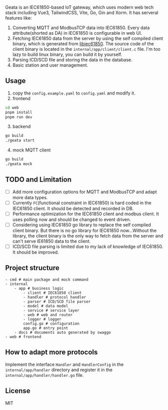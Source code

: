 Geata is an IEC61850-based IoT gateway, which uses modern web tech stack including Vue3, TailwindCSS, Vite, Go, Gin and Xorm. It has serveral features like:
1. Converting MQTT and ModbusTCP data into IEC61850. Every data attribute(shorted as DA) in IEC61850 is configurable in web UI.
2. Fetching IEC61850 data from the server by using the self compiled client binary, which is generated from [libiec61850](https://github.com/mz-automation/libiec61850). The source code of the client binary is located in the `internal/app/client/client.c` file. I'm too lazy to build linux binary, you can build it by yourself.
3. Parsing ICD/SCD file and storing the data in the database.
4. Basic station and user management.

## Usage
1. copy the `config.example.yaml` to `config.yaml` and modify it.
2. frontend
```bash
cd web
pnpm install
pnpm run dev
```
3. backend
```bash
go build
./geata start
```
4. mock MQTT client
```bash
go build
./geata mock
```

## TODO and Limitation
- [ ] Add more configuration options for MQTT and ModbusTCP and adapt more data types.
- [ ] Currently `FC`(functional constraint in IEC61850) is hard coded in the IEC61850 client. It should be detected and recorded in DB.
- [ ] Performance optimization for the IEC61850 client and modbus client. It uses polling now and should be changed to event driven.
- [ ] Considering using IEC61850 go library to replace the self compiled client binary. But there is no go library for IEC61850 now...Without the library, the client binary is the only way to fetch data from the server and can't serve IE61850 data to the client.
- [ ] ICD/SCD file parsing is limited due to my lack of knowledge of IEC61850. It should be improved.

## Project structure
```
- cmd # main package and mock command
- internal
    - app # business logic
        - client # IEC61850 client
        - handler # protocol handler
        - parser # ICD/SCD file parser
        - model # data model
        - service # service layer
        - web # web and router
        - logger # logger
        config.go # configuration
        app.go # entry point
    - docs # documents auto generated by swaggo
- web # frontend
```

## How to adapt more protocols
Implement the interface `Handler` and `HandlerConfig` in the `internal/app/handler` directory and register it in the `internal/app/handler/handler.go` file.

## License
MIT